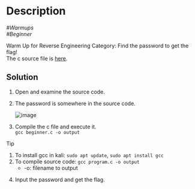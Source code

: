 # Description

_#Warmups_<br>
_#Beginner_<br>

Warm Up for Reverse Engineering Category: Find the password to get the flag!<br>
The c source file is [here](../beginner.c).

## Solution

1. Open and examine the source code.
2. The password is somewhere in the source code.<br>

   ![image](https://github.com/user-attachments/assets/b93edd98-15ef-4870-b40a-ea201d81368a)

3. Compile the c file and execute it.<br>
   `gcc beginner.c -o output`

> [!TIP]
> 1. To install gcc in kali: `sudo apt update`, `sudo apt install gcc`<br>
> 2. To compile source code: `gcc program.c -o output`<br>
>    - -o: filename to output
   
4. Input the password and get the flag.
